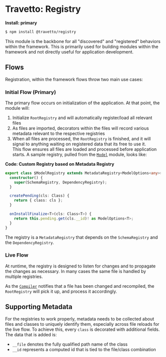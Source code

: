 Travetto: Registry
=================

**Install: primary**
```bash
$ npm install @travetto/registry
```

This module is the backbone for all "discovered" and "registered" behaviors within the framework. This is primarily used for building modules within the framework and not directly useful for application development.

## Flows
Registration, within the framework flows throw two main use cases:

### Initial Flow (Primary)
The primary flow occurs on initialization of the application. At that point, the module will:
1. Initialize `RootRegistry` and will automatically register/load all relevant files
2. As files are imported, decorators within the files will record various metadata relevant to the respective registries 
3. When all files are processed, the `RootRegistry` is finished, and it will signal to anything waiting on registered data that its free to use it.  
This flow ensures all files are loaded and processed before application starts. A sample registry, pulled from the [`Model`](https://github.com/travetto/travetto/tree/master/module/model) module, looks like:

**Code: Custom Registry based on Metadata Registry**
```typescript
export class $ModelRegistry extends MetadataRegistry<ModelOptions<any>> {
  constructor() {
    super(SchemaRegistry, DependencyRegistry);
  }

  createPending(cls: Class) {
    return { class: cls };
  }

  onInstallFinalize<T>(cls: Class<T>) {
    return this.pending.get(cls.__id)! as ModelOptions<T>;
  }
}
```

The registry is a `MetadataRegistry` that depends on the `SchemaRegistry` and the `DependencyRegistry`.

### Live Flow
At runtime, the registry is designed to listen for changes and to propagate the changes as necessary. In many cases the same file is handled by multiple registries.

As the [`Compiler`](https://github.com/travetto/travetto/tree/master/module/compiler) notifies that a file has been changed and recompiled, the `RootRegistry` will pick it up, and process it accordingly.

## Supporting Metadata
For the registries to work properly, metadata needs to be collected about files and classes to uniquely identify them, especially across file reloads for the live flow.  To achieve this, every `class` is decorated with additional fields.  The data that is added is:
* `__file` denotes the fully qualified path name of the class
* `__id` represents a computed id that is tied to the file/class combination